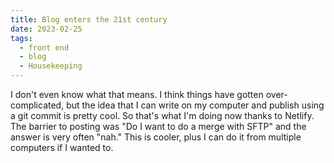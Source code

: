 ```yaml
---
title: Blog enters the 21st century
date: 2023-02-25
tags:
  - front end
  - blog
  - Housekeeping
---
```


I don't even know what that means. I think things have gotten over-complicated, but the idea that I can write on my computer and publish using a git commit is pretty cool. So that's what I'm doing now thanks to Netlify. The barrier to posting was "Do I want to do a merge with SFTP" and the answer is very often "nah." This is cooler, plus I can do it from multiple computers if I wanted to.